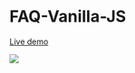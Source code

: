 # FAQ-Vanilla-JS
<a href="">Live demo</a>

<img src="![image](https://user-images.githubusercontent.com/73340940/116007902-cc88ea80-a633-11eb-82a5-200c8d0eb644.png)">
